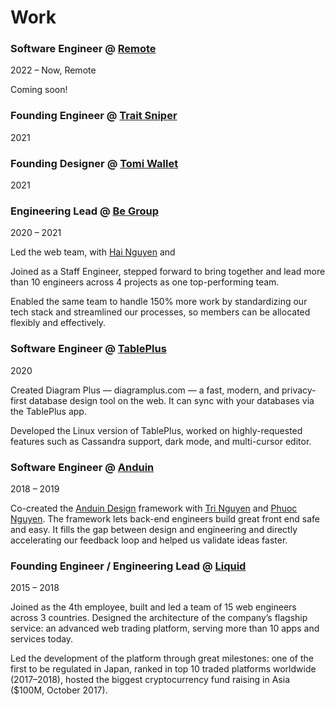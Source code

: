 # Work

### Software Engineer @ [Remote][remote]

[remote]: https://remote.com

2022 – Now, Remote

Coming soon!

### Founding Engineer @ [Trait Sniper][ts]

2021



[ts]: https://traitsniper.com/

### Founding Designer @ [Tomi Wallet][tomi]

[tomi]: https://tomiwallet.com/

2021


### Engineering Lead @ [Be Group][be] 

2020 – 2021

[be]: https://be.com.vn/

Led the web team, with [Hai Nguyen](https://github.com/ng-hai) and 

Joined as a Staff Engineer, stepped forward to bring together and lead more than 10 engineers across 4 projects as one top-performing team.

Enabled the same team to handle 150% more work by standardizing our tech stack and streamlined our processes, so members can be allocated flexibly and effectively.

### Software Engineer @ [TablePlus][tp]

[tp]: https://tableplus.com/

2020

Created Diagram Plus — diagramplus.com — a fast, modern, and privacy-first database design tool on the web. It can sync with your databases via the TablePlus app.

Developed the Linux version of TablePlus, worked on highly-requested features such as Cassandra support, dark mode, and multi-cursor editor.

### Software Engineer @ [Anduin][anduin]

[anduin]: https://www.anduintransact.com/

2018 – 2019

Co-created the [Anduin Design][adesign] framework with [Tri Nguyen][tri] and [Phuoc Nguyen][phuoc]. The framework lets back-end engineers build great front end safe and easy. It fills the gap between design and engineering and directly accelerating our feedback loop and helped us validate ideas faster.

[tri]: https://www.trilmn.com/

[phuoc]: https://twitter.com/nghuuphuoc

[adesign]: https://anduin.design

### Founding Engineer / Engineering Lead @ [Liquid][liquid]

[liquid]: https://liquid.com/

2015 – 2018


Joined as the 4th employee, built and led a team of 15 web engineers across 3 countries. Designed the architecture of the company’s flagship service: an advanced web trading platform, serving more than 10 apps and services today.

Led the development of the platform through great milestones: one of the first to be regulated in Japan, ranked in top 10 traded platforms worldwide (2017–2018), hosted the biggest cryptocurrency fund raising in Asia ($100M, October 2017).
